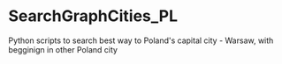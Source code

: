 # SearchGraphCities_PL
Python scripts to search best way to Poland's capital city - Warsaw, with begginign in other Poland city
